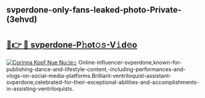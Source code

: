 ## svperdone-only-fans​-leaked-photo​-Private-(3ehvd)


# <h2><a href="https://mediaupload.pro?title=svperdone&ref=git">🔗👉 🔴 svperdone-P𝚑ot𝚘𝚜-V𝚒d𝚎o</a></h2>

[![Corinna Kopf Nue Nu𝚍e𝚜](https://i.imgur.com/0qMVB7G.gif)](https://mediaupload.pro?title=svperdone&ref=git)
Online-influencer-svperdone,known-for-publishing-dance-and-lifestyle-content,-including-performances-and-vlogs-on-social-media-platforms.Brilliant-ventriloquist-assistant-svperdone,celebrated-for-their-exceptional-abilities-and-accomplishments-in-assisting-ventriloquists.  